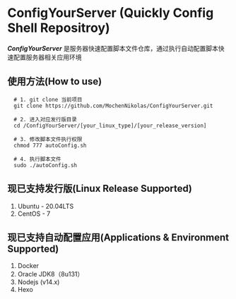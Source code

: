 # ConfigYourServer (Quickly Config Shell Repositroy)

***ConfigYourServer*** 是服务器快速配置脚本文件仓库，通过执行自动配置脚本快速配置服务器相关应用环境

## 使用方法(How to use)
```
  # 1. git clone 当前项目
  git clone https://github.com/MochenNikolas/ConfigYourServer.git
  
  # 2. 进入对应发行版目录
  cd /ConfigYourServer/[your_linux_type]/[your_release_version]
  
  # 3. 修改脚本文件执行权限
  chmod 777 autoConfig.sh
  
  # 4. 执行脚本文件
  sudo ./autoConfig.sh
```

## 现已支持发行版(Linux Release Supported)
1. Ubuntu - 20.04LTS
2. CentOS - 7

## 现已支持自动配置应用(Applications & Environment Supported)
1. Docker
2. Oracle JDK8（8u131）
3. Nodejs (v14.x)
4. Hexo
